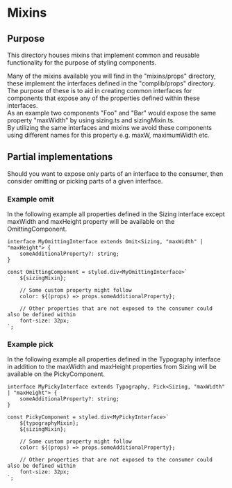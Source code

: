 # Mixins

## Purpose

This directory houses mixins that implement common and reusable functionality for the purpose of styling components.

Many of the mixins available you will find in the "mixins/props" directory, these implement the interfaces defined in the "complib/props" directory.  
The purpose of these is to aid in creating common interfaces for components that expose any of the properties defined within these interfaces.  
As an example two components "Foo" and "Bar" would expose the same property "maxWidth" by using sizing.ts and sizingMixin.ts.  
By utilizing the same interfaces and mixins we avoid these components using different names for this property e.g. maxW, maximumWidth etc.

## Partial implementations

Should you want to expose only parts of an interface to the consumer, then consider omitting or picking parts of a given interface.

### Example omit

In the following example all properties defined in the Sizing interface except maxWidth and maxHeight property will be available on the OmittingComponent.

```
interface MyOmittingInterface extends Omit<Sizing, "maxWidth" | "maxHeight"> {
    someAdditionalProperty?: string;
}

const OmittingComponent = styled.div<MyOmittingInterface>`
    ${sizingMixin};

    // Some custom property might follow
    color: ${(props) => props.someAdditionalProperty};

    // Other properties that are not exposed to the consumer could also be defined within
    font-size: 32px;
`;
```

### Example pick

In the following example all properties defined in the Typography interface in addition to the maxWidth and maxHeight properties from Sizing will be available on the PickyComponent.

```
interface MyPickyInterface extends Typography, Pick<Sizing, "maxWidth" | "maxHeight"> {
    someAdditionalProperty?: string;
}

const PickyComponent = styled.div<MyPickyInterface>`
    ${typographyMixin};
    ${sizingMixin};

    // Some custom property might follow
    color: ${(props) => props.someAdditionalProperty};

    // Other properties that are not exposed to the consumer could also be defined within
    font-size: 32px;
`;
```
